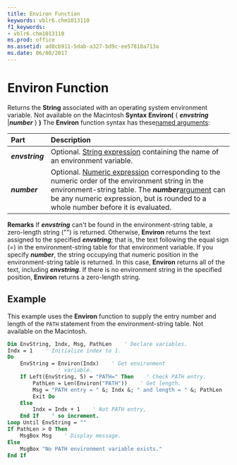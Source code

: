 ```yaml
---
title: Environ Function
keywords: vblr6.chm1013110
f1_keywords:
- vblr6.chm1013110
ms.prod: office
ms.assetid: ad8cb911-5dab-a327-bd9c-ee57818a713a
ms.date: 06/08/2017
---
```



# Environ Function



Returns the  **String** associated with an operating system environment variable. Not available on the Macintosh
 **Syntax**
 **Environ(** { **_envstring_** |**_number_** } **)**
The  **Environ** function syntax has these[named arguments](vbe-glossary.md):


|**Part**|**Description**|
|:-----|:-----|
|**_envstring_**|Optional. [String expression](vbe-glossary.md) containing the name of an environment variable.|
|**_number_**|Optional. [Numeric expression](vbe-glossary.md) corresponding to the numeric order of the environment string in the environment-string table. The **_number_**[argument](vbe-glossary.md) can be any numeric expression, but is rounded to a whole number before it is evaluated.|
 **Remarks**
If  **_envstring_** can't be found in the environment-string table, a zero-length string ("") is returned. Otherwise, **Environ** returns the text assigned to the specified **_envstring_**; that is, the text following the equal sign (=) in the environment-string table for that environment variable.
If you specify  **_number_**, the string occupying that numeric position in the environment-string table is returned. In this case, **Environ** returns all of the text, including **_envstring_**. If there is no environment string in the specified position, **Environ** returns a zero-length string.

## Example

This example uses the  **Environ** function to supply the entry number and length of the `PATH` statement from the environment-string table. Not available on the Macintosh.


```vb
Dim EnvString, Indx, Msg, PathLen    ' Declare variables.
Indx = 1    ' Initialize index to 1.
Do
    EnvString = Environ(Indx)    ' Get environment 
                ' variable.
    If Left(EnvString, 5) = "PATH=" Then    ' Check PATH entry.
        PathLen = Len(Environ("PATH"))    ' Get length.
        Msg = "PATH entry = " &; Indx &; " and length = " &; PathLen
        Exit Do
    Else
        Indx = Indx + 1    ' Not PATH entry,
    End If    ' so increment.
Loop Until EnvString = ""
If PathLen > 0 Then
    MsgBox Msg    ' Display message.
Else
    MsgBox "No PATH environment variable exists."
End If

```


